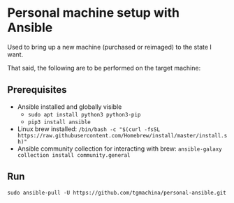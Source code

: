 # Personal machine setup with Ansible

Used to bring up a new machine (purchased or reimaged) to the state I want.

That said, the following are to be performed on the target machine:

## Prerequisites
* Ansible installed and globally visible
   * `sudo apt install python3 python3-pip`
   * `pip3 install ansible`
* Linux brew installed: `/bin/bash -c "$(curl -fsSL https://raw.githubusercontent.com/Homebrew/install/master/install.sh)"`
* Ansible community collection for interacting with brew: `ansible-galaxy collection install community.general`

## Run

`sudo ansible-pull -U https://github.com/tgmachina/personal-ansible.git`
